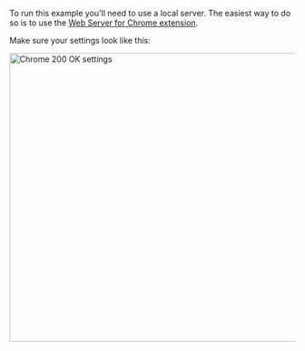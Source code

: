 To run this example you'll need to use a local server. The easiest way to do
so is to use the [Web Server for Chrome extension](https://chrome.google.com/webstore/detail/web-server-for-chrome/ofhbbkphhbklhfoeikjpcbhemlocgigb?hl=en).

Make sure your settings look like this:

<img width="508" alt="Chrome 200 OK settings" src="https://cloud.githubusercontent.com/assets/1066253/15949782/e321b31e-2e5e-11e6-9d0f-f26b14c9a214.png">


